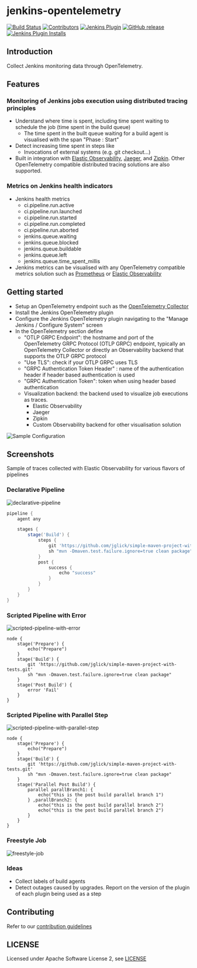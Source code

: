 # jenkins-opentelemetry

[![Build Status](https://ci.jenkins.io/job/Plugins/job/jenkins-opentelemetry-plugin/job/master/badge/icon)](https://ci.jenkins.io/job/Plugins/job/jenkins-opentelemetry-plugin/job/master/)
[![Contributors](https://img.shields.io/github/contributors/jenkinsci/jenkins-opentelemetry-plugin.svg)](https://github.com/jenkinsci/jenkins-opentelemetry-plugin/graphs/contributors)
[![Jenkins Plugin](https://img.shields.io/jenkins/plugin/v/jenkins-opentelemetry.svg)](https://plugins.jenkins.io/jenkins-opentelemetry)
[![GitHub release](https://img.shields.io/github/release/jenkinsci/jenkins-opentelemetry-plugin.svg?label=changelog)](https://github.com/jenkinsci/jenkins-opentelemetry-plugin/releases/latest)
[![Jenkins Plugin Installs](https://img.shields.io/jenkins/plugin/i/jenkins-opentelemetry.svg?color=blue)](https://plugins.jenkins.io/jenkins-opentelemetry)

## Introduction

Collect Jenkins monitoring data through OpenTelemetry.

## Features

### Monitoring of Jenkins jobs execution using distributed tracing principles

* Understand where time is spent, including time spent waiting to schedule the job (time spent in the build queue)
   * The time spent in the built queue waiting for a build agent is visualised with the span "Phase : Start"
* Detect increasing time spent in steps like 
   * Invocations of external systems (e.g. git checkout...)
* Built in integration with [Elastic Observability](https://www.elastic.co/observability), [Jaeger](https://www.jaegertracing.io/), and [Zipkin](https://zipkin.io/). 
   Other OpenTelemetry compatible distributed tracing solutions are also supported. 
   
### Metrics on Jenkins health indicators

* Jenkins health metrics
    * ci.pipeline.run.active 
    * ci.pipeline.run.launched 
    * ci.pipeline.run.started 
    * ci.pipeline.run.completed 
    * ci.pipeline.run.aborted 
    * jenkins.queue.waiting 
    * jenkins.queue.blocked 
    * jenkins.queue.buildable 
    * jenkins.queue.left 
    * jenkins.queue.time_spent_millis
* Jenkins metrics can be visualised with any OpenTelemetry compatible metrics solution such as [Prometheus](https://prometheus.io/) or [Elastic Observability](https://www.elastic.co/observability) 

## Getting started

* Setup an OpenTelemetry endpoint such as the [OpenTelemetry Collector](https://github.com/open-telemetry/opentelemetry-collector-contrib)
* Install the Jenkins OpenTelemetry plugin
* Configure the Jenkins OpenTelemetry plugin navigating to the "Manage Jenkins / Configure System" screen
* In the OpenTelemetry section define
  * "OTLP GRPC Endpoint": the hostname and port of the OpenTelemetry GRPC Protocol (OTLP GRPC) endpoint, typically an OpenTelemetry Collector or directly an Observability backend that supports the OTLP GRPC protocol
  * "Use TLS": check if your OTLP GRPC uses TLS
  * "GRPC Authentication Token Header" : name of the authentication header if header based authentication is used
  * "GRPC Authentication Token": token when using header based authentication
  * Visualization backend: the backend used to visualize job executions as traces.
    * Elastic Observability
    * Jaeger
    * Zipkin
    * Custom Observability backend for other visualisation solution

![Sample Configuration](https://raw.githubusercontent.com/cyrille-leclerc/opentelemetry-plugin/master/docs/images/jenkins-otel-plugin-configuration.png)  

## Screenshots

Sample of traces collected with Elastic Observability for various flavors of pipelines

### Declarative Pipeline

![declarative-pipeline](https://github.com/cyrille-leclerc/opentelemetry-plugin/blob/master/docs/images/declarative-pipeline.png)

```groovy
pipeline {
    agent any

    stages {
        stage('Build') {
            steps {
                git 'https://github.com/jglick/simple-maven-project-with-tests.git'
                sh "mvn -Dmaven.test.failure.ignore=true clean package"
            }
            post {
                success {
                    echo "success"
                }
            }
        }
    }
}

```
### Scripted Pipeline with Error

![scripted-pipeline-with-error](https://github.com/cyrille-leclerc/opentelemetry-plugin/blob/master/docs/images/scripted-pipeline-with-error.png)

```
node {
    stage('Prepare') {
        echo("Prepare")
    }
    stage('Build') {
        git 'https://github.com/jglick/simple-maven-project-with-tests.git'
        sh "mvn -Dmaven.test.failure.ignore=true clean package"
    }
    stage('Post Build') {
        error 'Fail'
    }
}
```

### Scripted Pipeline with Parallel Step

![scripted-pipeline-with-parallel-step](https://github.com/cyrille-leclerc/opentelemetry-plugin/blob/master/docs/images/scripted-pipeline-with-parallel-step.png)

```
node {
    stage('Prepare') {
        echo("Prepare")
    }
    stage('Build') {
        git 'https://github.com/jglick/simple-maven-project-with-tests.git'
        sh "mvn -Dmaven.test.failure.ignore=true clean package"
    }
    stage('Parallel Post Build') {
        parallel parallBranch1: {
            echo("this is the post build parallel branch 1")
        } ,parallBranch2: {
            echo("this is the post build parallel branch 2")
            echo("this is the post build parallel branch 2")
        }
    }
}
```

### Freestyle Job

![freestyle-job](https://github.com/cyrille-leclerc/opentelemetry-plugin/blob/master/docs/images/freestyle-job.png)


### Ideas

* Collect labels of build agents
* Detect outages caused by upgrades. Report on the version of the plugin of each plugin being used as a step


## Contributing

Refer to our [contribution guidelines](https://github.com/jenkinsci/.github/blob/master/CONTRIBUTING.md)

## LICENSE

Licensed under Apache Software License 2, see [LICENSE](LICENSE)

